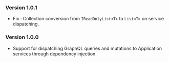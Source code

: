 ### Version 1.0.1

- Fix : Collection conversion from `IReadOnlyList<T>` to `List<T>` on service dispatching.

### Version 1.0.0

- Support for dispatching GraphQL queries and mutations to Application services through dependency injection.

